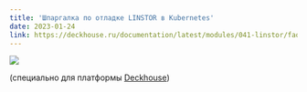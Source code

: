 ```yaml
---
title: 'Шпаргалка по отладке LINSTOR в Kubernetes'
date: 2023-01-24
link: https://deckhouse.ru/documentation/latest/modules/041-linstor/faq.html#%D0%B4%D0%B8%D0%B0%D0%B3%D0%BD%D0%BE%D1%81%D1%82%D0%B8%D0%BA%D0%B0-%D0%BF%D1%80%D0%BE%D0%B1%D0%BB%D0%B5%D0%BC
---
```


![](https://deckhouse.ru/documentation/latest/images/041-linstor/linstor-debug-cheatsheet.svg)

(специально для платформы [Deckhouse](https://deckhouse.ru))

<!--more-->
